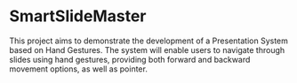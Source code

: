 # SmartSlideMaster
This project aims to demonstrate the development of a Presentation System based on Hand Gestures. The system will enable users to navigate through slides using hand gestures, providing both forward and backward movement options, as well as pointer.
